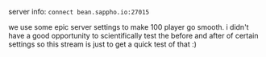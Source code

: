 server info: `connect bean.sappho.io:27015`

we use some epic server settings to make 100 player go smooth. i didn't have a good opportunity to scientifically test the before and after of certain settings so this stream is just to get a quick test of that :)
